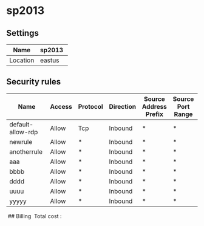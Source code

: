 # sp2013 

## Settings


| Name | sp2013  |
| --- | --- |
| Location | eastus  |


## Security rules


| Name | Access | Protocol | Direction | Source Address Prefix | Source Port Range | Destination Address Prefix | Destination Port Range |
| --- | --- | --- | --- | --- | --- | --- | --- |
| default-allow-rdp  | Allow  | Tcp  | Inbound  | *  | *  | *  | 3389  |
| newrule  | Allow  | *  | Inbound  | *  | *  | *  | 80  |
| anotherrule  | Allow  | *  | Inbound  | *  | *  | *  | 80  |
| aaa  | Allow  | *  | Inbound  | *  | *  | *  | 80  |
| bbbb  | Allow  | *  | Inbound  | *  | *  | *  | 80  |
| dddd  | Allow  | *  | Inbound  | *  | *  | *  | 80  |
| uuuu  | Allow  | *  | Inbound  | *  | *  | *  | 80  |
| yyyyy  | Allow  | *  | Inbound  | *  | *  | *  | 80  |
 ## Billing
 Total cost : 
